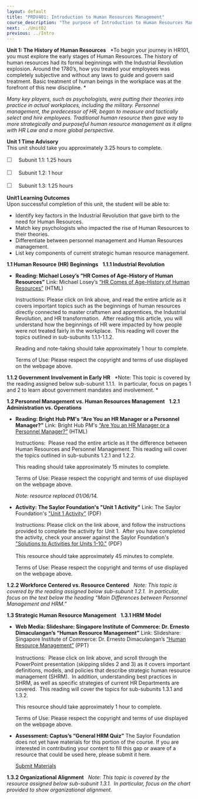 ```yaml
---
layout: default
title: "PRDV401: Introduction to Human Resources Management"
course_description: "The purpose of Introduction to Human Resources Management is to provide a general overview of the concepts and applications of the many parts of Human Resources (HR). This course is for the entry level HR Generalist who wants to explore how the interdependence of the major topics in HR are created and implemented."
next: ../Unit02
previous: ../Intro
---
```

**Unit 1: The History of Human Resources** <span id="1"></span> 
*To begin your journey in HR101, you must explore the early stages of
Human Resources. The history of human resources had its formal
beginnings with the Industrial Revolution explosion. Around the 1780’s,
how you treated your employees was completely subjective and without any
laws to guide and govern said treatment. Basic treatment of human beings
in the workplace was at the forefront of this new discipline. *  
  
 *Many key players, such as psychologists, were putting their theories
into practice in actual workplaces, including the military. Personnel
management, the predecessor of HR, began to measure and tactically
select and hire employees. Traditional human resource then gave way to
more strategically and purposeful human resource management as it aligns
with HR Law and a more global perspective.*

**Unit 1 Time Advisory**  
This unit should take you approximately 3.25 hours to complete.  
  
 <span
style="color: rgb(85, 85, 85); font-family: 'Myriad Pro', 'Gill Sans', 'Gill Sans MT', Calibri, sans-serif; font-size: 16px; line-height: 21px; text-align: left; -webkit-text-size-adjust: none; ">☐
   </span>Subunit 1.1: 1.25 hours  
  
 <span
style="color: rgb(85, 85, 85); font-family: 'Myriad Pro', 'Gill Sans', 'Gill Sans MT', Calibri, sans-serif; font-size: 16px; line-height: 21px; text-align: left; -webkit-text-size-adjust: none; ">☐
   </span>Subunit 1.2: 1 hour  
  
 <span
style="color: rgb(85, 85, 85); font-family: 'Myriad Pro', 'Gill Sans', 'Gill Sans MT', Calibri, sans-serif; font-size: 16px; line-height: 21px; text-align: left; -webkit-text-size-adjust: none; ">☐
   </span>Subunit 1.3: 1.25 hours

**Unit1 Learning Outcomes**  
Upon successful completion of this unit, the student will be able to:  
  
-   Identify key factors in the Industrial Revolution that gave birth to
    the need for Human Resources.
-   Match key psychologists who impacted the rise of Human Resources to
    their theories.
-   Differentiate between personnel management and Human Resources
    management.
-   List key components of current strategic human resource management.

**1.1 Human Resource (HR) Beginnings** <span id="1.1"></span> 
**1.1.1 Industrial Revolution** <span id="1.1.1"></span> 
-   **Reading: Michael Losey’s “HR Comes of Age-History of Human
    Resources”**
    Link: Michael Losey’s [“HR Comes of Age-History of Human
    Resources”](http://marketeeer.blogspot.com/2009/04/hr-comes-of-age-history-of-human.html) (HTML)  
      
     Instructions: Please click on link above, and read the entire
    article as it covers important topics such as the beginnings of
    human resources directly connected to master craftsmen and
    apprentices, the Industrial Revolution, and HR transformation. 
    After reading this article, you will understand how the beginnings
    of HR were impacted by how people were not treated fairly in the
    workplace.  This reading will cover the topics outlined in
    sub-subunits 1.1.1-1.1.2.  
      
     Reading and note-taking should take approximately 1 hour to
    complete.  
      
     Terms of Use: Please respect the copyright and terms of use
    displayed on the webpage above. 

**1.1.2 Government Involvement in Early HR** <span id="1.1.2"></span> 
*Note: This topic is covered by the reading assigned below sub-subunit
1.1.1.  In particular, focus on pages 1 and 2 to learn about government
mandates and involvement. *

**1.2 Personnel Management vs. Human Resources Management** <span
id="1.2"></span> 
**1.2.1 Administration vs. Operations** <span id="1.2.1"></span> 
-   **Reading: Bright Hub PM's “Are You an HR Manager or a Personnel
    Manager?”**
    Link: Bright Hub PM's [“Are You an HR Manager or a Personnel
    Manager?”](http://www.brighthubpm.com/resource-management/75775-personnel-management-vs-human-resource-management-whats-the-difference/)
    (HTML)  
      
     Instructions:  Please read the entire article as it the difference
    between Human Resources and Personnel Management. This reading will
    cover the topics outlined in sub-subunits 1.2.1 and 1.2.2.  
      
     This reading should take approximately 15 minutes to complete.  
      
     Terms of Use: Please respect the copyright and terms of use
    displayed on the webpage above.   
      
     *Note: resource replaced 01/06/14.*

-   **Activity: The Saylor Foundation's "Unit 1 Activity"**
    Link: The Saylor Foundation's ["Unit 1
    Activity"](http://www.saylor.org/site/wp-content/uploads/2012/06/PRDV401-HR101-Units-1-10-Activities.pdf) (PDF)  
      
     Instructions: Please click on the link above, and follow the
    instructions provided to complete the activity for Unit 1.  After
    you have completed the activity, check your answer against the
    Saylor Foundation's ["Solutions to Activities for Units
    1-10."](http://www.saylor.org/site/wp-content/uploads/2012/06/PRDV401-HR101-Units-1-10-Activities-Answer-Key.pdf) (PDF)  
        
     This resource should take approximately 45 minutes to complete.  
      
     Terms of Use: Please respect the copyright and terms of use
    displayed on the webpage above. 

**1.2.2 Workforce Centered vs. Resource Centered** <span
id="1.2.2"></span> 
*Note: This topic is covered by the reading assigned below sub-subunit
1.2.1.  In particular, focus on the text below the heading “Main
Differences between Personnel Management and HRM.”*

**1.3 Strategic Human Resource Management** <span id="1.3"></span> 
**1.3.1 HRM Model** <span id="1.3.1"></span> 
-   **Web Media: Slideshare: Singapore Institute of Commerce: Dr.
    Ernesto Dimaculangan’s “Human Resource Management”**
    Link: Slideshare: Singapore Institute of Commerce: Dr. Ernesto
    Dimaculangan’s [“Human Resource
    Management”](http://www.slideshare.net/arvindprabhu/lecture-1-2-strategic-hrm-2006-presentation) (PPT)  
        
     Instructions:  Please click on link above, and scroll through the
    PowerPoint presentation (skipping slides 2 and 3) as it covers
    important definitions, models, and policies that describe strategic
    human resource management (SHRM).  In addition, understanding best
    practices in SHRM, as well as specific strategies of current HR
    Departments are covered.  This reading will cover the topics for
    sub-subunits 1.3.1 and 1.3.2.  
      
     This resource should take approximately 1 hour to complete.  
      
     Terms of Use: Please respect the copyright and terms of use
    displayed on the webpage above. 

-   **Assessment: Captus’s “General HRM Quiz”**
    The Saylor Foundation does not yet have materials for this portion
    of the course. If you are interested in contributing your content to
    fill this gap or aware of a resource that could be used here, please
    submit it here.

    [Submit Materials](/contribute/)

**1.3.2 Organizational Alignment** <span id="1.3.2"></span> 
*Note: This topic is covered by the resource assigned below sub-subunit
1.3.1.  In particular, focus on the chart provided to show
organizational alignment.*


